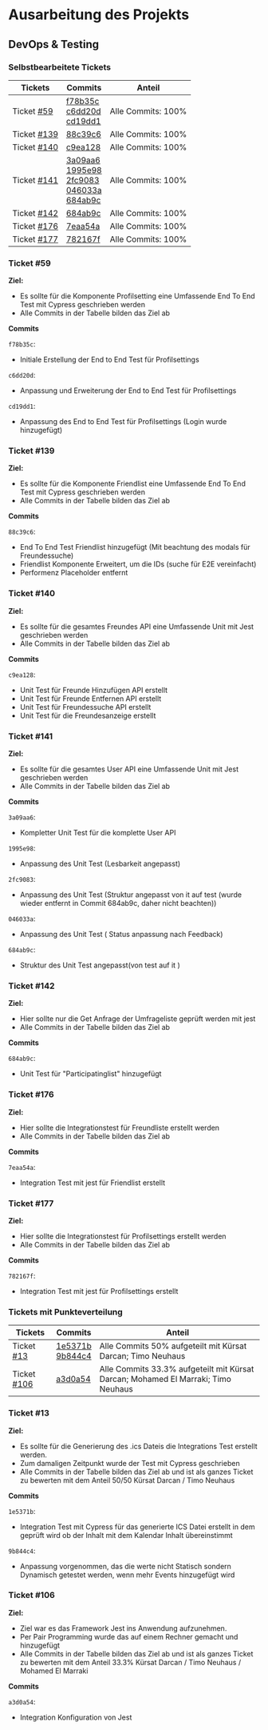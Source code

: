 # Ausarbeitung des Projekts
## DevOps & Testing
### Selbstbearbeitete Tickets
| Tickets  | Commits | Anteil |
| ------------- | ------------- | ------------- | 
| Ticket [#59](https://github.com/SEPMFWS422A/time2meet/issues/59)  | [f78b35c](https://github.com/SEPMFWS422A/time2meet/commit/f78b35cbd4e527750d3a329100bd37bee18444ef) <br/> [c6dd20d](https://github.com/SEPMFWS422A/time2meet/commit/c6dd20dd4e21f70da0ac2ed14796e91a08322a95) <br/> [cd19dd1](https://github.com/SEPMFWS422A/time2meet/commit/cd19dd1343b5706c708274803a74c2e33a2a4783) | Alle Commits: 100% |
| Ticket [#139](https://github.com/SEPMFWS422A/time2meet/issues/139)  | [88c39c6](https://github.com/SEPMFWS422A/time2meet/commit/88c39c601ee27ffd2dd5338af5fec1f140054afb)  | Alle Commits: 100% |
| Ticket [#140](https://github.com/SEPMFWS422A/time2meet/issues/140)  | [c9ea128](https://github.com/SEPMFWS422A/time2meet/commit/c9ea128c0a69b5530e5b1922c7ce56dd82a6f86c)  | Alle Commits: 100% |
| Ticket [#141](https://github.com/SEPMFWS422A/time2meet/issues/141)  |  [3a09aa6](https://github.com/SEPMFWS422A/time2meet/commit/3a09aa6ad5c1ba8a8c5f825e5031f69b5e9d8bdb) <br/> [1995e98](https://github.com/SEPMFWS422A/time2meet/commit/1995e98d52437bc48d4e261abdab6f91762eb392) <br/> [2fc9083](https://github.com/SEPMFWS422A/time2meet/commit/2fc90838160db69ffbb0a7f3e334672b9e022b6f) <br/> [046033a](https://github.com/SEPMFWS422A/time2meet/commit/046033a457d0b8cec840ad82d68c8c1d3a3e44b5) <br/> [684ab9c](https://github.com/SEPMFWS422A/time2meet/commit/684ab9cdd81f61b051fbdf32762029e44da1fd24)| Alle Commits: 100% |
| Ticket [#142](https://github.com/SEPMFWS422A/time2meet/issues/142)  | [684ab9c](https://github.com/SEPMFWS422A/time2meet/commit/684ab9cdd81f61b051fbdf32762029e44da1fd24)  | Alle Commits: 100% |
| Ticket [#176](https://github.com/SEPMFWS422A/time2meet/issues/176)  | [7eaa54a](https://github.com/SEPMFWS422A/time2meet/commit/7eaa54a733bff7a612501b6dc025e2616284c39b)  | Alle Commits: 100% |
| Ticket [#177](https://github.com/SEPMFWS422A/time2meet/issues/177)  | [782167f](https://github.com/SEPMFWS422A/time2meet/commit/782167f14668012d57403058a55379f891b945b4)  | Alle Commits: 100% |

### Ticket #59
**Ziel:** 
- Es sollte für die Komponente Profilsetting eine Umfassende End To End Test mit Cypress geschrieben werden
- Alle Commits in der Tabelle bilden das Ziel ab  

**Commits**

`f78b35c`: <br/>
  - Initiale Erstellung der End to End Test für Profilsettings

`c6dd20d`: <br/>
  - Anpassung und Erweiterung der End to End Test für Profilsettings
  
`cd19dd1`: <br/>
  - Anpassung des End to End Test für Profilsettings (Login wurde hinzugefügt)

### Ticket #139
**Ziel:** 
- Es sollte für die Komponente Friendlist eine Umfassende End To End Test mit Cypress geschrieben werden
- Alle Commits in der Tabelle bilden das Ziel ab  

**Commits**

`88c39c6`: <br/>
  - End To End Test Friendlist hinzugefügt (Mit beachtung des modals für Freundessuche)
  - Friendlist Komponente Erweitert, um die IDs (suche für E2E vereinfacht)
  - Performenz Placeholder entfernt


### Ticket #140
**Ziel:** 
- Es sollte für die gesamtes Freundes API eine Umfassende Unit mit Jest geschrieben werden
- Alle Commits in der Tabelle bilden das Ziel ab  

**Commits**

`c9ea128`: <br/>
  - Unit Test für Freunde Hinzufügen API erstellt
  - Unit Test für Freunde Entfernen API erstellt
  - Unit Test für Freundessuche API erstellt
  - Unit Test für die Freundesanzeige erstellt



### Ticket #141
**Ziel:** 
- Es sollte für die gesamtes User API eine Umfassende Unit mit Jest geschrieben werden
- Alle Commits in der Tabelle bilden das Ziel ab  

**Commits**

`3a09aa6`: <br/>
  - Kompletter Unit Test für die komplette User API

`1995e98`: <br/>
  - Anpassung des Unit Test (Lesbarkeit angepasst)

`2fc9083`: <br/>
  - Anpassung des Unit Test (Struktur angepasst von it auf test (wurde wieder entfernt in Commit 684ab9c, daher nicht beachten))

`046033a`: <br/>
  - Anpassung des Unit Test ( Status anpassung nach Feedback)

`684ab9c`: <br/>
  - Struktur  des Unit Test angepasst(von test auf it )

### Ticket #142
**Ziel:** 
- Hier sollte nur die Get Anfrage der Umfrageliste geprüft werden mit jest
- Alle Commits in der Tabelle bilden das Ziel ab  

**Commits**

`684ab9c`: <br/>
  - Unit Test für "Participatinglist" hinzugefügt


### Ticket #176
**Ziel:** 
-  Hier sollte die Integrationstest für Freundliste erstellt werden
- Alle Commits in der Tabelle bilden das Ziel ab

**Commits**

`7eaa54a`: <br/>
  - Integration Test mit jest für Friendlist erstellt


### Ticket #177
**Ziel:** 
-  Hier sollte die Integrationstest für Profilsettings erstellt werden
- Alle Commits in der Tabelle bilden das Ziel ab 

**Commits**

`782167f`: <br/>
  - Integration Test mit jest für Profilsettings erstellt


### Tickets mit Punkteverteilung
| Tickets  | Commits | Anteil |
| ------------- | ------------- | ------------- | 
| Ticket [#13](https://github.com/SEPMFWS422A/time2meet/issues/13)  | [1e5371b](https://github.com/SEPMFWS422A/time2meet/commit/1e5371b5d3552a5f3181461e407d2b6f0993f998#diff-4bf4596fa480c7d7d1fd4610517b5dbdda5315e292c9e0f9bf86e688b6cad4f2) <br/> [9b844c4](https://github.com/SEPMFWS422A/time2meet/commit/9b844c4bee6cf7061eaa74266988727df781e3ed)  | Alle Commits 50% aufgeteilt mit Kürsat Darcan; Timo Neuhaus |
| Ticket [#106](https://github.com/SEPMFWS422A/time2meet/issues/106)  | [a3d0a54](https://github.com/SEPMFWS422A/time2meet/commit/a3d0a54aa151978879f054d8a7e30f59ab3d61ea) | Alle Commits 33.3% aufgeteilt mit Kürsat Darcan; Mohamed El Marraki; Timo Neuhaus |

### Ticket #13
**Ziel:**
- Es sollte für die Generierung des .ics Dateis die Integrations Test erstellt werden.
- Zum damaligen Zeitpunkt wurde der Test mit Cypress geschrieben
- Alle Commits in der Tabelle bilden das Ziel ab und ist als ganzes Ticket zu bewerten mit dem Anteil 50/50 Kürsat Darcan / Timo Neuhaus

**Commits**

`1e5371b`: <br/>
  - Integration Test mit Cypress für das generierte ICS Datei erstellt in dem geprüft wird ob der Inhalt mit dem Kalendar Inhalt übereinstimmt

`9b844c4`: <br/>
  - Anpassung vorgenommen, das die werte nicht Statisch sondern Dynamisch getestet werden, wenn mehr Events hinzugefügt wird

### Ticket #106
**Ziel:** 
- Ziel war es das Framework Jest ins Anwendung aufzunehmen.
- Per Pair Programming wurde das auf einem Rechner gemacht und hinzugefügt
- Alle Commits in der Tabelle bilden das Ziel ab und ist als ganzes Ticket zu bewerten mit dem Anteil 33.3% Kürsat Darcan / Timo Neuhaus / Mohamed El Marraki

**Commits**

`a3d0a54`: <br/>
  - Integration Konfiguration von Jest